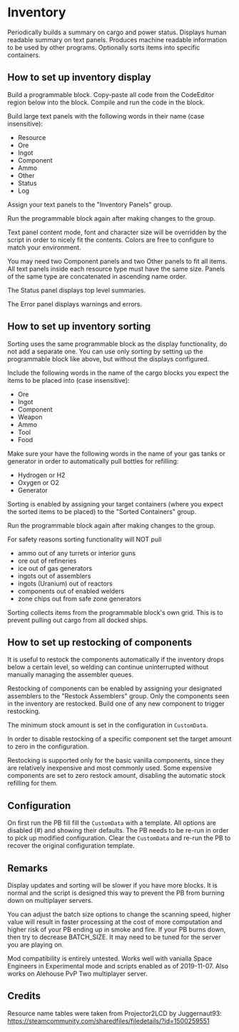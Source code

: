 # Inventory

Periodically builds a summary on cargo and power status.
Displays human readable summary on text panels.
Produces machine readable information to be used by other programs.
Optionally sorts items into specific containers.

## How to set up inventory display

Build a programmable block.
Copy-paste all code from the CodeEditor region below into the block.
Compile and run the code in the block.

Build large text panels with the following words in their name (case insensitive):
- Resource
- Ore
- Ingot
- Component
- Ammo
- Other
- Status
- Log

Assign your text panels to the "Inventory Panels" group.

Run the programmable block again after making changes to the group.

Text panel content mode, font and character size will be overridden
by the script in order to nicely fit the contents. Colors are free
to configure to match your environment.

You may need two Component panels and two Other panels to fit all items.
All text panels inside each resource type must have the same size.
Panels of the same type are concatenated in ascending name order.

The Status panel displays top level summaries.

The Error panel displays warnings and errors.

## How to set up inventory sorting

Sorting uses the same programmable block as the display functionality,
do not add a separate one. You can use only sorting by setting up the
programmable block like above, but without the displays configured.

Include the following words in the name of the cargo blocks you expect
the items to be placed into (case insensitive):
- Ore
- Ingot
- Component
- Weapon
- Ammo
- Tool
- Food

Make sure your have the following words in the name of your gas tanks or
generator in order to automatically pull bottles for refilling:
- Hydrogen or H2
- Oxygen or O2
- Generator

Sorting is enabled by assigning your target containers (where you expect
the sorted items to be placed) to the "Sorted Containers" group.

Run the programmable block again after making changes to the group.

For safety reasons sorting functionality will NOT pull
- ammo out of any turrets or interior guns
- ore out of refineries
- ice out of gas generators
- ingots out of assemblers
- ingots (Uranium) out of reactors
- components out of enabled welders
- zone chips out from safe zone generators

Sorting collects items from the programmable block's own grid.
This is to prevent pulling out cargo from all docked ships.

## How to set up restocking of components

It is useful to restock the components automatically if the inventory
drops below a certain level, so welding can continue uninterrupted
without manually managing the assembler queues.

Restocking of components can be enabled by assigning your designated
assemblers to the "Restock Assemblers" group. Only the components seen
in the inventory are restocked. Build one of any new component to
trigger restocking.

The minimum stock amount is set in the configuration in `CustomData`.

In order to disable restocking of a specific component set the target
amount to zero in the configuration.

Restocking is supported only for the basic vanilla components, since
they are relatively inexpensive and most commonly used. Some expensive
components are set to zero restock amount, disabling the automatic
stock refilling for them.

## Configuration

On first run the PB fill fill the `CustomData` with a template.
All options are disabled (#) and showing their defaults. The PB
needs to be re-run in order to pick up modified configuration.
Clear the `CustomData` and re-run the PB to recover the original
configuration template.

## Remarks

Display updates and sorting will be slower if you have more blocks.
It is normal and the script is designed this way to prevent the PB
from burning down on multiplayer servers.

You can adjust the batch size options to change the scanning speed,
higher value will result in faster processing at the cost of more 
computation  and higher risk of your PB ending up in smoke and fire. 
If your  PB burns down, then try to decrease BATCH_SIZE. It may need 
to be tuned for the server you are playing on.

Mod compatibility is entirely untested. Works well with vanialla Space Engineers
in Experimental mode and scripts enabled as of 2019-11-07. Also works
on Alehouse PvP Two multiplayer server.

## Credits

Resource name tables were taken from Projector2LCD by Juggernaut93:
https://steamcommunity.com/sharedfiles/filedetails/?id=1500259551